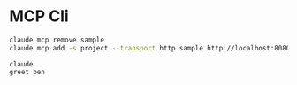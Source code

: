 # MCP Cli 

```bash
claude mcp remove sample
claude mcp add -s project --transport http sample http://localhost:8080/mcp/http
```

```
claude
greet ben
```
